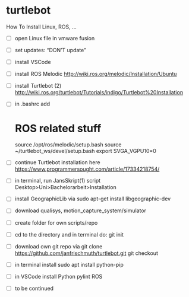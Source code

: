 # turtlebot
How To Install Linux, ROS, …
- [ ] open Linux file in vmware fusion
- [ ] set updates: “DON’T update”
- [ ] install VSCode
- [ ] install ROS Melodic
	http://wiki.ros.org/melodic/Installation/Ubuntu
- [ ] install Turtlebot (2)
	http://wiki.ros.org/turtlebot/Tutorials/indigo/Turtlebot%20Installation
- [ ] in .bashrc add
	# ROS related stuff
	source /opt/ros/melodic/setup.bash
	source ~/turtlebot_ws/devel/setup.bash
	export SVGA_VGPU10=0
- [ ] continue Turtlebot installation here
	https://www.programmersought.com/article/17334218754/
- [ ] in terminal, run JansSkript(1) script 
	Desktop>Uni>Bachelorarbeit>Installation
- [ ] install GeographicLib via 
	sudo apt-get install libgeographic-dev
- [ ] download qualisys, motion_capture_system/simulator
- [ ] create folder for own scripts/repo
- [ ] cd to the directory and in terminal do:
	git init
- [ ] download own git repo via
	git clone https://github.com/janfrischmuth/turtlebot.git
	git checkout <branch>
- [ ] in terminal install
	sudo apt install python-pip
- [ ] in VSCode install
	Python
	pylint
	ROS
- [ ] to be continued

